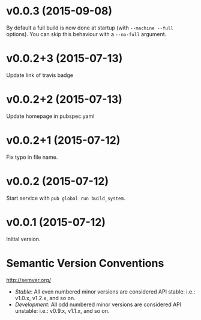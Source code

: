 
# v0.0.3 (2015-09-08)

By default a full build is now done at startup (with `--machine --full` options). You can skip this behaviour with a `--no-full` argument.

# v0.0.2+3 (2015-07-13)

Update link of travis badge

# v0.0.2+2 (2015-07-13)

Update homepage in pubspec.yaml

# v0.0.2+1 (2015-07-12)

Fix typo in file name.

# v0.0.2 (2015-07-12)

Start service with `pub global run build_system`.

# v0.0.1 (2015-07-12)

Initial version.

# Semantic Version Conventions

http://semver.org/

- *Stable*:  All even numbered minor versions are considered API stable:
  i.e.: v1.0.x, v1.2.x, and so on.
- *Development*: All odd numbered minor versions are considered API unstable:
  i.e.: v0.9.x, v1.1.x, and so on.
